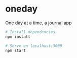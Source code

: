 # oneday

One day at a time, a journal app

``` bash
# Install dependencies
npm install

# Serve on localhost:3000
npm start

```